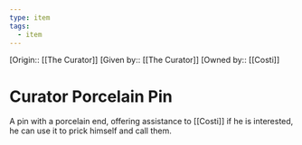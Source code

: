 ```yaml
---
type: item
tags:
  - item
---
```

[Origin:: [[The Curator]]
[Given by:: [[The Curator]]
[Owned by:: [[Costi]]
# Curator Porcelain Pin

A pin with a porcelain end, offering assistance to [[Costi]] if he is interested, he can use it to prick himself and call them. 